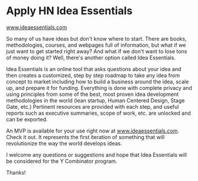 # Apply HN Idea Essentials

www.ideaessentials.com<p>So many of us have ideas but don&#x27;t know where to start. There are books, methodologies, courses, and webpages full of information, but what if we just want to get started right away? And what if we don&#x27;t want to lose tons of money doing it? Well, there&#x27;s another option called Idea Essentials.<p>Idea Essentials is an online tool that asks questions about your idea and then creates a customized, step by step roadmap to take any idea from concept to market including how to build a business around the idea, scale up, and prepare it for funding. Everything is done with complete privacy and using principles from some of the best, most proven idea development methodologies in the world (lean startup, Human Centered Design, Stage Gate, etc.) Pertinent resources are provided with each step, and useful reports such as executive summaries, scope of work, etc. are unlocked and can be exported.<p>An MVP is available for your use right now at www.ideaessentials.com. Check it out. It represents the first iteration of something that will revolutionize the way the world develops ideas.<p>I welcome any questions or suggestions and hope that Idea Essentials will be considered for the Y Combinator program.<p>Thanks!

